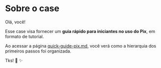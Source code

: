 # Sobre o case

Olá, você! 

Esse case visa fornecer um **guia rápido para iniciantes no uso do Pix**, em formato de tutorial. 

Ao acessar a página [quick-guide-pix.md](quick-guide-pix.md), você verá como a hierarquia dos primeiros passos foi organizada.

Tks! :pray: :sparkles:
